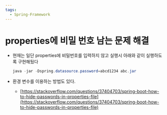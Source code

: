 ```yaml
---
tags:
  - Spring-Framework
---
```

# properties에 비밀 번호 남는 문제 해결

- 현재는 일단 properties에 비밀번호를 입력하지 않고 실행시 아래와 같이 실행하도록 구현해뒀다
  
    ```java
    java -jar -Dspring.datasource.password=abcd1234 abc.jar
    ```
    
- 환경 변수를 이용하는 방법도 있다.
    - [https://stackoverflow.com/questions/37404703/spring-boot-how-to-hide-passwords-in-properties-file](https://stackoverflow.com/questions/37404703/spring-boot-how-to-hide-passwords-in-properties-file)